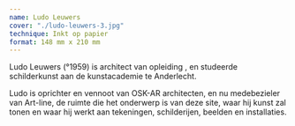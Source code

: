 ```yaml
---
name: Ludo Leuwers
cover: "./ludo-leuwers-3.jpg"
technique: Inkt op papier
format: 148 mm x 210 mm
---
```

Ludo Leuwers (°1959) is architect van opleiding , en studeerde schilderkunst aan de kunstacademie te Anderlecht.

Ludo is oprichter en vennoot van OSK-AR architecten, en nu medebezieler van Art-line, de ruimte die het onderwerp is van deze site, waar hij kunst zal tonen en waar hij werkt aan tekeningen, schilderijen, beelden en installaties.